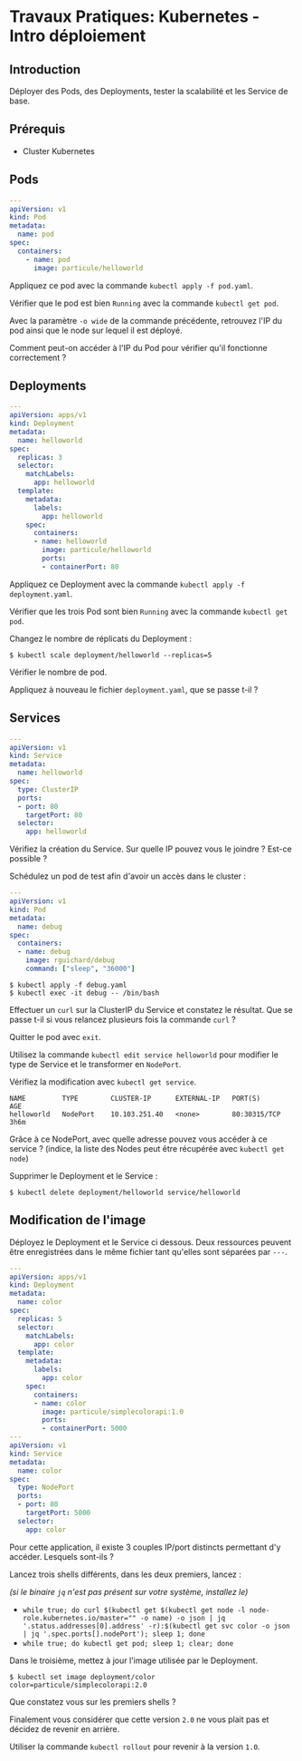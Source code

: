 # Travaux Pratiques: Kubernetes - Intro déploiement

## Introduction

Déployer des Pods, des Deployments, tester la scalabilité et les Service de
base.

## Prérequis

- Cluster Kubernetes

## Pods

```yaml
---
apiVersion: v1
kind: Pod
metadata:
  name: pod
spec:
  containers:
    - name: pod
      image: particule/helloworld
```

Appliquez ce pod avec la commande `kubectl apply -f pod.yaml`.

Vérifier que le pod est bien `Running` avec la commande `kubectl get pod`.

Avec la paramètre `-o wide` de la commande précédente, retrouvez l'IP du pod
ainsi que le node sur lequel il est déployé.

Comment peut-on accéder à l'IP du Pod pour vérifier qu'il fonctionne
correctement ?

## Deployments

```yaml
---
apiVersion: apps/v1
kind: Deployment
metadata:
  name: helloworld
spec:
  replicas: 3
  selector:
    matchLabels:
      app: helloworld
  template:
    metadata:
      labels:
        app: helloworld
    spec:
      containers:
      - name: helloworld
        image: particule/helloworld
        ports:
        - containerPort: 80
```

Appliquez ce Deployment avec la commande `kubectl apply -f deployment.yaml`.

Vérifier que les trois Pod sont bien `Running` avec la commande `kubectl get pod`.

Changez le nombre de réplicats du Deployment :

```console
$ kubectl scale deployment/helloworld --replicas=5
```

Vérifier le nombre de pod.

Appliquez à nouveau le fichier `deployment.yaml`, que se passe t-il ?

## Services

```yaml
---
apiVersion: v1
kind: Service
metadata:
  name: helloworld
spec:
  type: ClusterIP
  ports:
  - port: 80
    targetPort: 80
  selector:
    app: helloworld
```

Vérifiez la création du Service. Sur quelle IP pouvez vous le joindre ? Est-ce
possible ?

Schédulez un pod de test afin d'avoir un accès dans le cluster :

```yaml
---
apiVersion: v1
kind: Pod
metadata:
  name: debug
spec:
  containers:
  - name: debug
    image: rguichard/debug
    command: ["sleep", "36000"]
```

```
$ kubectl apply -f debug.yaml
$ kubectl exec -it debug -- /bin/bash
```

Effectuer un `curl` sur la ClusterIP du Service et constatez le résultat. Que se
passe t-il si vous relancez plusieurs fois la commande `curl` ?

Quitter le pod avec `exit`.

Utilisez la commande `kubectl edit service helloworld` pour modifier le type de
Service et le transformer en `NodePort`.

Vérifiez la modification avec `kubectl get service`.

```console
NAME         TYPE        CLUSTER-IP      EXTERNAL-IP   PORT(S)        AGE
helloworld   NodePort    10.103.251.40   <none>        80:30315/TCP   3h6m
```

Grâce à ce NodePort, avec quelle adresse pouvez vous accéder à ce service ?
(indice, la liste des Nodes peut être récupérée avec `kubectl get node`)


Supprimer le Deployment et le Service :

```console
$ kubectl delete deployment/helloworld service/helloworld
```

## Modification de l'image

Déployez le Deployment et le Service ci dessous. Deux ressources peuvent être
enregistrées dans le même fichier tant qu'elles sont séparées par `---`.

```yaml
---
apiVersion: apps/v1
kind: Deployment
metadata:
  name: color
spec:
  replicas: 5
  selector:
    matchLabels:
      app: color
  template:
    metadata:
      labels:
        app: color
    spec:
      containers:
      - name: color
        image: particule/simplecolorapi:1.0
        ports:
        - containerPort: 5000
---
apiVersion: v1
kind: Service
metadata:
  name: color
spec:
  type: NodePort
  ports:
  - port: 80
    targetPort: 5000
  selector:
    app: color
```

Pour cette application, il existe 3 couples IP/port distincts permettant
d'y accéder. Lesquels sont-ils ?



Lancez trois shells différents, dans les deux premiers, lancez :

*(si le binaire `jq` n'est pas présent sur votre système, installez le)*

- `while true; do curl $(kubectl get $(kubectl get node -l node-role.kubernetes.io/master="" -o name) -o json | jq '.status.addresses[0].address' -r):$(kubectl get svc color -o json | jq '.spec.ports[].nodePort'); sleep 1; done`
- `while true; do kubectl get pod; sleep 1; clear; done`

Dans le troisième, mettez à jour l'image utilisée par le Deployment.

```console
$ kubectl set image deployment/color color=particule/simplecolorapi:2.0
```

Que constatez vous sur les premiers shells ?

Finalement vous considérer que cette version `2.0` ne vous plait pas et décidez
de revenir en arrière.

Utiliser la commande `kubectl rollout` pour revenir à la version `1.0`.
